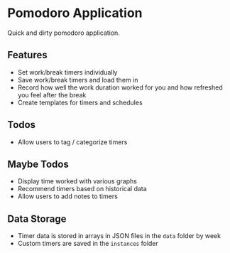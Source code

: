# Pomodoro Application

Quick and dirty pomodoro application. 

## Features

- Set work/break timers individually
- Save work/break timers and load them in
- Record how well the work duration worked for you and how refreshed you feel after the break
- Create templates for timers and schedules
  
## Todos

- Allow users to tag / categorize timers  

## Maybe Todos 

- Display time worked with various graphs
- Recommend timers based on historical data
- Allow users to add notes to timers

## Data Storage

- Timer data is stored in arrays in JSON files in the `data` folder by week
- Custom timers are saved in the `instances` folder
